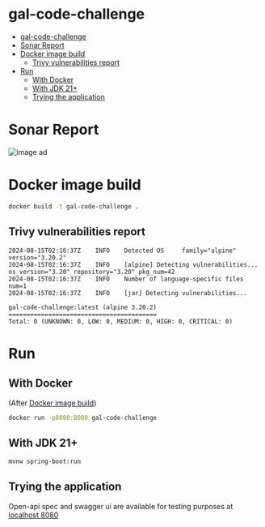# gal-code-challenge

- [gal-code-challenge](#gal-code-challenge)
- [Sonar Report](#sonar-report)
- [Docker image build](#docker-image-build)
  - [Trivy vulnerabilities report](#trivy-vulnerabilities-report)
- [Run](#run)
  - [With Docker](#with-docker)
  - [With JDK 21+](#with-jdk-21)
  - [Trying the application](#trying-the-application)


# Sonar Report
![image](https://github.com/user-attachments/assets/8ddbd5b3-fccf-4997-b2ca-dbe30e6aa21b)
ad

# Docker image build

```bash
docker build -t gal-code-challenge .
```

## Trivy vulnerabilities report

```
2024-08-15T02:16:37Z    INFO    Detected OS     family="alpine" version="3.20.2"
2024-08-15T02:16:37Z    INFO    [alpine] Detecting vulnerabilities...   os_version="3.20" repository="3.20" pkg_num=42
2024-08-15T02:16:37Z    INFO    Number of language-specific files       num=1
2024-08-15T02:16:37Z    INFO    [jar] Detecting vulnerabilities...

gal-code-challenge:latest (alpine 3.20.2)
=========================================
Total: 0 (UNKNOWN: 0, LOW: 0, MEDIUM: 0, HIGH: 0, CRITICAL: 0)
```

# Run

## With Docker

(After [Docker image build](#docker-image-build))

```bash
docker run -p8080:8080 gal-code-challenge
```

## With JDK 21+

```bash
mvnw spring-boot:run
```

## Trying the application

Open-api spec and swagger ui are available for testing purposes at [localhost 8080](http://localhost:8080/swagger-ui.html)

